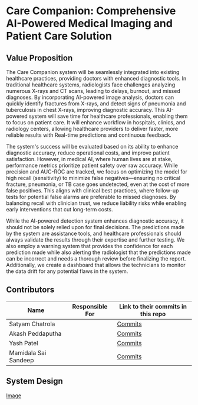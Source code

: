 # Care Companion: Comprehensive AI-Powered Medical Imaging and Patient Care Solution

## Value Proposition
The  Care Companion system will be seamlessly integrated into existing healthcare practices, providing doctors with enhanced diagnostic tools. In traditional healthcare systems, radiologists face challenges analyzing numerous X-rays and CT scans, leading to delays, burnout, and missed diagnoses. By incorporating AI-powered image analysis, doctors can quickly identify fractures from X-rays, and detect signs of pneumonia and tuberculosis in chest X-rays, improving diagnostic accuracy. This AI-powered system will save time for healthcare professionals, enabling them to focus on patient care. It will enhance workflow in hospitals, clinics, and radiology centers, allowing healthcare providers to deliver faster, more reliable results with Real-time predictions and continuous feedback. 

The system's success will be evaluated based on its ability to enhance diagnostic accuracy, reduce operational costs, and improve patient satisfaction. However, in medical AI, where human lives are at stake, performance metrics prioritize patient safety over raw accuracy. While precision and AUC-ROC are tracked, we focus on optimizing the model for high recall (sensitivity) to minimize false negatives—ensuring no critical fracture, pneumonia, or TB case goes undetected, even at the cost of more false positives. This aligns with clinical best practices, where follow-up tests for potential false alarms are preferable to missed diagnoses. By balancing recall with clinician trust, we reduce liability risks while enabling early interventions that cut long-term costs.

While the AI-powered detection system enhances diagnostic accuracy, it should not be solely relied upon for final decisions. The predictions made by the system are assistance tools, and healthcare professionals should always validate the results through their expertise and further testing. We also employ a warning system that provides the confidence for each prediction made while also alerting the radiologist  that the predictions made can be incorrect and needs a thorough review before finalizing the report. Additionally, we create a dashboard that allows the technicians to monitor the data drift for any potential flaws in the system. 

## Contributors
| Name                   | Responsible For | Link to their commits in this repo                                                       |
|------------------------|-----------------|------------------------------------------------------------------------------------------|
| Satyam Chatrola         |                 | [Commits](https://github.com/Nightshade14/care-companion/commits/main/?author=Nightshade14) |
| Akash Peddaputha        |                 | [Commits](https://github.com/Nightshade14/care-companion/commits/main/?author=akashp04)    |
| Yash Patel              |                 | [Commits](https://github.com/Nightshade14/care-companion/commits/main/?author=YashPatel166) |
| Mamidala Sai Sandeep    |                 | [Commits](https://github.com/Nightshade14/care-companion/commits/main/?author=Sandeep2229)  |

## System Design
[Image](https://github.com/Nightshade14/care-companion/blob/main/Images/systemImage.drawio.png)
